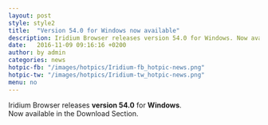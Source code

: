```yaml
---
layout: post
style: style2
title:  "Version 54.0 for Windows now available"
description: Iridium Browser releases version 54.0 for Windows. Now available for Download.
date:   2016-11-09 09:16:16 +0200
author:	by admin
categories: news
hotpic-fb: "/images/hotpics/Iridium-fb_hotpic-news.png"
hotpic-tw: "/images/hotpics/Iridium-tw_hotpic-news.png"
menu: no
---
```


Iridium Browser releases **version 54.0** for **Windows**.  
Now available in the Download Section.   
<!--break-->
     
